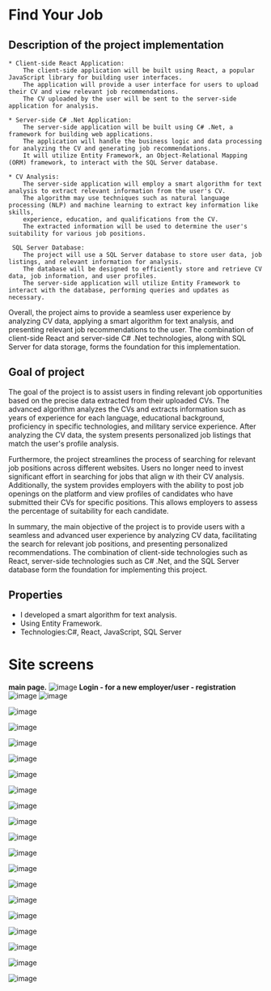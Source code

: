 # Find Your Job
## Description of the project implementation
    * Client-side React Application:
        The client-side application will be built using React, a popular JavaScript library for building user interfaces.
        The application will provide a user interface for users to upload their CV and view relevant job recommendations.
        The CV uploaded by the user will be sent to the server-side application for analysis.

    * Server-side C# .Net Application:
        The server-side application will be built using C# .Net, a framework for building web applications.
        The application will handle the business logic and data processing for analyzing the CV and generating job recommendations.
        It will utilize Entity Framework, an Object-Relational Mapping (ORM) framework, to interact with the SQL Server database.

    * CV Analysis:
        The server-side application will employ a smart algorithm for text analysis to extract relevant information from the user's CV.
        The algorithm may use techniques such as natural language processing (NLP) and machine learning to extract key information like skills,
        experience, education, and qualifications from the CV.
        The extracted information will be used to determine the user's suitability for various job positions.

     SQL Server Database:
        The project will use a SQL Server database to store user data, job listings, and relevant information for analysis.
        The database will be designed to efficiently store and retrieve CV data, job information, and user profiles.
        The server-side application will utilize Entity Framework to interact with the database, performing queries and updates as necessary.
Overall, the project aims to provide a seamless user experience by analyzing CV data, applying a smart algorithm for text analysis, 
and presenting relevant job recommendations to the user.
The combination of client-side React and server-side C# .Net technologies, along with SQL Server for data storage, forms the foundation for this implementation.
## Goal of project
The goal of the project is to assist users in finding relevant job opportunities based on the precise data extracted from their uploaded CVs.
The advanced algorithm analyzes the CVs and extracts information such as years of experience for each language, 
educational background, proficiency in specific technologies, and military service experience. 
After analyzing the CV data, the system presents personalized job listings that match the user's profile analysis.

Furthermore, the project streamlines the process of searching for relevant job positions across different websites.
Users no longer need to invest significant effort in searching for jobs that align w
ith their CV analysis.
Additionally, the system provides employers with the ability to post job openings on the platform and view profiles of candidates who have submitted their CVs for specific positions. 
This allows employers to assess the percentage of suitability for each candidate.

In summary, the main objective of the project is to provide users with a seamless and advanced user experience by analyzing CV data,
facilitating the search for relevant job positions, and presenting personalized recommendations.
The combination of client-side technologies such as React, server-side technologies such as C# .Net, and the SQL Server database form the foundation for implementing this project.
## Properties
* I developed a smart algorithm for text analysis.
* Using Entity Framework.
* Technologies:C#, React, JavaScript, SQL Server
# Site screens
**main page.**
![image](https://github.com/user-attachments/assets/21a59cbd-06d1-4a1e-b856-ffe848d76faa)
**Login - for a new employer/user - registration**
![image](https://github.com/user-attachments/assets/43d57d88-e343-448e-a795-8dc8631004fb)
![image](https://github.com/user-attachments/assets/04e400be-458d-4b66-ad04-c814abd9b726)

![image](https://github.com/user-attachments/assets/97da8b6e-93cd-4e3c-9b54-10245cfb32ef)

![image](https://github.com/user-attachments/assets/39da8c3e-3b6f-44f2-af6a-d91b2254d41e)

![image](https://github.com/user-attachments/assets/25094ae2-5acd-4107-a881-07f846d6dd42)

![image](https://github.com/user-attachments/assets/e6f2bec6-d55e-46ef-8aa5-656c689c8bea)

![image](https://github.com/user-attachments/assets/d1e06588-0aff-405b-8bea-1c85ad210609)

![image](https://github.com/user-attachments/assets/7220fac4-b975-4375-be6d-a845ad127907)

![image](https://github.com/user-attachments/assets/78ea56fc-e7cc-4de8-969f-e0909d2fe3d2)

![image](https://github.com/user-attachments/assets/34c330c8-b653-494d-97a8-077bbb634ec2)

![image](https://github.com/user-attachments/assets/3115207a-ca23-4167-91a0-404cc8b0f156)

![image](https://github.com/user-attachments/assets/2b31d4f3-5dcf-4267-ab8d-68366f9d2f2b)

![image](https://github.com/user-attachments/assets/103d71d7-114a-4642-abc9-c2c8dac1d71f)

![image](https://github.com/user-attachments/assets/375a5452-26b0-4456-8984-98540889b818)

![image](https://github.com/user-attachments/assets/d85b6b86-75b2-4317-8e3d-873a494283a3)

![image](https://github.com/user-attachments/assets/d44c738f-e35e-4b9c-b779-ad0c9fdd0754)

![image](https://github.com/user-attachments/assets/91c4e86f-a554-4471-bd5f-31303f79ac60)

![image](https://github.com/user-attachments/assets/4ecee465-832e-4c09-ba1d-b25a77db6f74)

![image](https://github.com/user-attachments/assets/10438555-fec8-4b23-a5c5-3c27bb8b2bb0)

![image](https://github.com/user-attachments/assets/16059a51-05d9-45c9-be55-fb3b9ef1f61d)




















